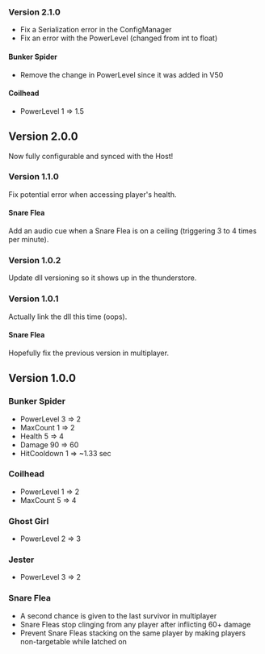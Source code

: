 ### Version 2.1.0
- Fix a Serialization error in the ConfigManager
- Fix an error with the PowerLevel (changed from int to float)

#### Bunker Spider
- Remove the change in PowerLevel since it was added in V50

#### Coilhead
- PowerLevel 1 => 1.5

## Version 2.0.0
Now fully configurable and synced with the Host!

### Version 1.1.0
Fix potential error when accessing player's health.

#### Snare Flea
Add an audio cue when a Snare Flea is on a ceiling (triggering 3 to 4 times per minute).

### Version 1.0.2
Update dll versioning so it shows up in the thunderstore.

### Version 1.0.1
Actually link the dll this time (oops).

#### Snare Flea
Hopefully fix the previous version in multiplayer.

## Version 1.0.0

### Bunker Spider
- PowerLevel 3 => 2
- MaxCount 1 => 2
- Health 5 => 4
- Damage 90 => 60
- HitCooldown 1 => ~1.33 sec

### Coilhead
- PowerLevel 1 => 2
- MaxCount 5 => 4

### Ghost Girl
- PowerLevel 2 => 3

### Jester
- PowerLevel 3 => 2

### Snare Flea
- A second chance is given to the last survivor in multiplayer
- Snare Fleas stop clinging from any player after inflicting 60+ damage
- Prevent Snare Fleas stacking on the same player by making players non-targetable while latched on
